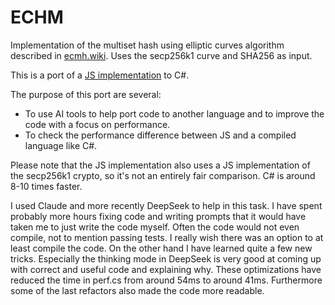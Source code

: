 # ECHM

Implementation of the multiset hash using elliptic curves algorithm described in [ecmh.wiki]. Uses the secp256k1 curve and SHA256 as input.

This is a port of a [JS implementation](https://github.com/arj03/ecmh-js) to C#.

The purpose of this port are several: 
 - To use AI tools to help port code to another language and to improve the code with a focus on performance.
 - To check the performance difference between JS and a compiled language like C#.

Please note that the JS implementation also uses a JS implementation of the secp256k1 crypto, so it's not an entirely fair comparison. 
C# is around 8-10 times faster.

I used Claude and more recently DeepSeek to help in this task. I have spent probably more hours fixing code and writing prompts that it
would have taken me to just write the code myself. Often the code would not even compile, not to mention passing tests. I really wish 
there was an option to at least compile the code. On the other hand I have learned quite a few new tricks. Especially the thinking mode
in DeepSeek is very good at coming up with correct and useful code and explaining why. These optimizations have reduced the time in perf.cs
from around 54ms to around 41ms. Furthermore some of the last refactors also made the code more readable.

[ecmh.wiki]: https://github.com/tomasvdw/bips/blob/master/ecmh.mediawiki
